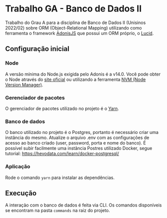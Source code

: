 # Trabalho GA - Banco de Dados II
Trabalho do Grau A para a disciplina de Banco de Dados II (Unisinos 2022/02) sobre ORM (Object-Relational Mapping) utilizando como ferramenta o framework [AdonisJS](https://adonisjs.com/) que possui um ORM próprio, o [Lucid](https://docs.adonisjs.com/guides/database/introduction).

## Configuração inicial

### Node
A versão mínima do Node.js exigida pelo Adonis é a v14.0. Você pode obter o Node através do [site oficial](https://nodejs.org/en/) ou utilizando a ferramenta [NVM (Node Version Manager)](https://github.com/nvm-sh/nvm).

### Gerenciador de pacotes
O gerenciador de pacotes utilizado no projeto é o [Yarn](https://yarnpkg.com/).

### Banco de dados
O banco utilizado no projeto é o Postgres, portanto é necessário criar uma instância do mesmo. Atualize o arquivo .env com as configurações de acesso ao banco criado (user, password, porta e nome do banco). É possível subir facilmente uma instância Postres utilizado Docker, segue tutorial: https://hevodata.com/learn/docker-postgresql/

### Aplicação
Rode o comando `yarn` para instalar as dependências.

## Execução
A interação com o banco de dados é feita via CLI. Os comandos disponíveis se encontram na pasta `commands` na raiz do projeto.
